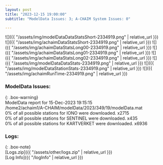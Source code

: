 ```yaml
---
layout: post
title: "2023-12-15 19:00:00"
subtitle: "ModelData Issues: 3; A-CHAIM System Issues: 0"

---
```


![]({{ "/assets/img/modelDataDataStatsShort-2334919.png" | relative_url }})
![]({{ "/assets/img/achaimDataStatsShort-2334919.png" | relative_url }})
![]({{ "/assets/img/achaimDataStatsLong00-2334919.png" | relative_url }})
![]({{ "/assets/img/achaimDataStatsLong01-2334919.png" | relative_url }})
![]({{ "/assets/img/achaimDataStatsLong02-2334919.png" | relative_url }})
![]({{ "/assets/img/modelDataDataStats-2334919.png" | relative_url }})
![]({{ "/assets/img/modelDataStationStats-2334919.png" | relative_url }})
![]({{ "/assets/img/achaimRunTime-2334919.png" | relative_url }})


### ModelData Issues:  
  
{: .box-warning}  
 ModelData report for 15-Dec-2023 19:15:15   
 /home2/achaim1/A-CHAIM/modelData/2023/349/19/modelData.mat   
 0% of all possible stations for IONO were downloaded. x2715   
 0% of all possible stations for SENTINEL were downloaded. x435   
 0% of all possible stations for KARTVERKET were downloaded. x6936   
  


### Logs:  
  
{: .box-note}  
[Logs.zip]({{ "/assets/other/logs.zip" | relative_url }})  
[Log Info]({{ "/logInfo" | relative_url }})  
